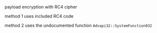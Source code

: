 payload encryption with RC4 cipher

method 1 uses included RC4 code

method 2 uses the undocumented function `Advapi32::SystemFunction032`

